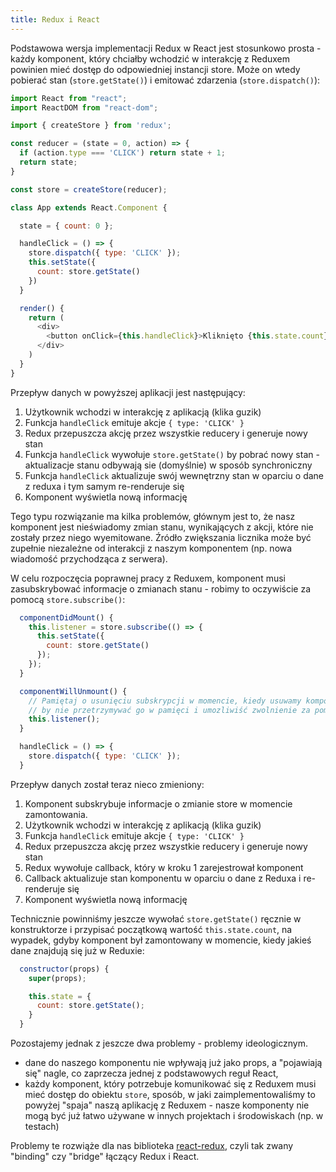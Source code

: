 ```yaml
---
title: Redux i React
---
```


Podstawowa wersja implementacji Redux w React jest stosunkowo prosta - każdy komponent, który chciałby wchodzić w interakcję z Reduxem powinien mieć dostęp do odpowiedniej instancji store. Może on wtedy pobierać stan (`store.getState()`) i emitować zdarzenia (`store.dispatch()`):

```js
import React from "react";
import ReactDOM from "react-dom";

import { createStore } from 'redux';

const reducer = (state = 0, action) => {
  if (action.type === 'CLICK') return state + 1;
  return state;
}

const store = createStore(reducer);

class App extends React.Component {

  state = { count: 0 };

  handleClick = () => {
    store.dispatch({ type: 'CLICK' });
    this.setState({
      count: store.getState()
    })
  }

  render() {
    return (
      <div>
        <button onClick={this.handleClick}>Kliknięto {this.state.count} razy</button>
      </div>
    )
  }
}
```

Przepływ danych w powyższej aplikacji jest następujący:

1. Użytkownik wchodzi w interakcję z aplikacją (klika guzik)
2. Funkcja `handleClick` emituje akcje `{ type: 'CLICK' }`
3. Redux przepuszcza akcję przez wszystkie reducery i generuje nowy stan
4. Funkcja `handleClick` wywołuje `store.getState()` by pobrać nowy stan - aktualizacje stanu odbywają sie (domyślnie) w sposób synchroniczny
5. Funkcja `handleClick` aktualizuje swój wewnętrzny stan w oparciu o dane z reduxa i tym samym re-renderuje się
6. Komponent wyświetla nową informację

Tego typu rozwiązanie ma kilka problemów, głównym jest to, że nasz komponent jest nieświadomy zmian stanu, wynikających z akcji, które nie zostały przez niego wyemitowane. Źródło zwiększania licznika może być zupełnie niezależne od interakcji z naszym komponentem (np. nowa wiadomość przychodząca z serwera).

W celu rozpoczęcia poprawnej pracy z Reduxem, komponent musi zasubskrybować informacje o zmianach stanu - robimy to oczywiście za pomocą `store.subscribe()`:

```js
  componentDidMount() {
    this.listener = store.subscribe(() => {
      this.setState({
        count: store.getState()
      });
    });
  }

  componentWillUnmount() {
    // Pamiętaj o usunięciu subskrypcji w momencie, kiedy usuwamy komponent
    // by nie przetrzymywać go w pamięci i umozliwiść zwolnienie za pomocą Garbage Collectora
    this.listener();
  }

  handleClick = () => {
    store.dispatch({ type: 'CLICK' });
  }
```

Przepływ danych został teraz nieco zmieniony:

1. Komponent subskrybuje informacje o zmianie store w momencie zamontowania.
2. Użytkownik wchodzi w interakcję z aplikacją (klika guzik)
3. Funkcja `handleClick` emituje akcje `{ type: 'CLICK' }`
4. Redux przepuszcza akcję przez wszystkie reducery i generuje nowy stan
5. Redux wywołuje callback, który w kroku 1 zarejestrował komponent
6. Callback aktualizuje stan komponentu w oparciu o dane z Reduxa i re-renderuje się
7. Komponent wyświetla nową informację

Technicznie powinniśmy jeszcze wywołać `store.getState()` ręcznie w konstruktorze i przypisać początkową wartość `this.state.count`, na wypadek, gdyby komponent był zamontowany w momencie, kiedy jakieś dane znajdują się już w Reduxie:

```js
  constructor(props) {
    super(props);

    this.state = {
      count: store.getState();
    }
  }
```

Pozostajemy jednak z jeszcze dwa problemy - problemy ideologicznym. 

- dane do naszego komponentu nie wpływają już jako props, a "pojawiają się" nagle, co zaprzecza jednej z podstawowych reguł React,
- każdy komponent, który potrzebuje komunikować się z Reduxem musi mieć dostęp do obiektu `store`, sposób, w jaki zaimplementowaliśmy to powyżej "spaja" naszą aplikację z Reduxem - nasze komponenty nie mogą być już łatwo używane w innych projektach i środowiskach (np. w testach)

Problemy te rozwiąże dla nas biblioteka [react-redux](https://react-redux.js.org/), czyli tak zwany "binding" czy "bridge" łączący Redux i React.
